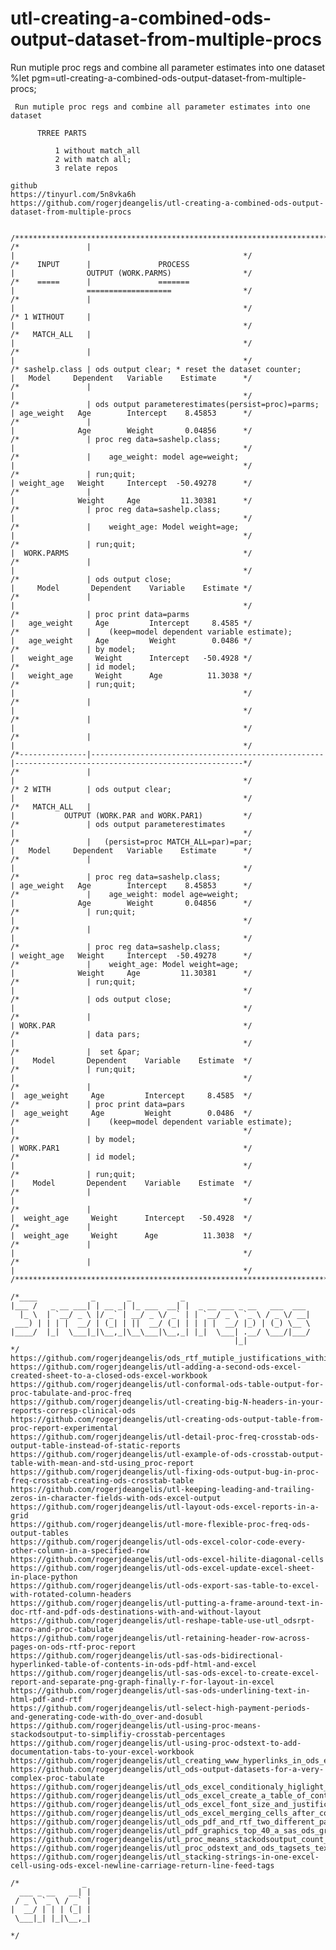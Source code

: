 # utl-creating-a-combined-ods-output-dataset-from-multiple-procs
Run mutiple proc regs and combine all parameter estimates into one dataset 
    %let pgm=utl-creating-a-combined-ods-output-dataset-from-multiple-procs;

     Run mutiple proc regs and combine all parameter estimates into one dataset

          TRREE PARTS

              1 without match_all
              2 with match all;
              3 relate repos

    github
    https://tinyurl.com/5n8vka6h
    https://github.com/rogerjdeangelis/utl-creating-a-combined-ods-output-dataset-from-multiple-procs


    /**************************************************************************************************************************/
    /*               |                                                    |                                                   */
    /*    INPUT      |               PROCESS                              |                OUTPUT (WORK.PARMS)                */
    /*    =====      |               =======                              |                ===================                */
    /*               |                                                    |                                                   */
    /* 1 WITHOUT     |                                                    |                                                   */
    /*   MATCH_ALL   |                                                    |                                                   */
    /*               |                                                    |                                                   */
    /* sashelp.class | ods output clear; * reset the dataset counter;     |   Model     Dependent   Variable    Estimate      */
    /*               |                                                    |                                                   */
    /*               | ods output parameterestimates(persist=proc)=parms; | age_weight   Age        Intercept    8.45853      */
    /*               |                                                    |              Age        Weight       0.04856      */
    /*               | proc reg data=sashelp.class;                       |                                                   */
    /*               |    age_weight: model age=weight;                   |                                                   */
    /*               | run;quit;                                          | weight_age   Weight     Intercept  -50.49278      */
    /*               |                                                    |              Weight     Age         11.30381      */
    /*               | proc reg data=sashelp.class;                       |                                                   */
    /*               |    weight_age: Model weight=age;                   |                                                   */
    /*               | run;quit;                                          |  WORK.PARMS                                       */
    /*               |                                                    |                                                   */
    /*               | ods output close;                                  |     Model       Dependent    Variable    Estimate */
    /*               |                                                    |                                                   */
    /*               | proc print data=parms                              |   age_weight     Age         Intercept     8.4585 */
    /*               |    (keep=model dependent variable estimate);       |   age_weight     Age         Weight        0.0486 */
    /*               | by model;                                          |   weight_age     Weight      Intercept   -50.4928 */
    /*               | id model;                                          |   weight_age     Weight      Age          11.3038 */
    /*               | run;quit;                                          |                                                   */
    /*               |                                                    |                                                   */
    /*               |                                                    |                                                   */
    /*               |                                                    |                                                   */
    /*---------------|----------------------------------------------------|---------------------------------------------------*/
    /*               |                                                    |                                                   */
    /* 2 WITH        | ods output clear;                                  |                                                   */
    /*   MATCH_ALL   |                                                    |           OUTPUT (WORK.PAR and WORK.PAR1)         */
    /*               | ods output parameterestimates                      |                                                   */
    /*               |   (persist=proc MATCH_ALL=par)=par;                |   Model     Dependent   Variable    Estimate      */
    /*               |                                                    |                                                   */
    /*               | proc reg data=sashelp.class;                       | age_weight   Age        Intercept    8.45853      */
    /*               |    age_weight: model age=weight;                   |              Age        Weight       0.04856      */
    /*               | run;quit;                                          |                                                   */
    /*               |                                                    |                                                   */
    /*               | proc reg data=sashelp.class;                       | weight_age   Weight     Intercept  -50.49278      */
    /*               |    weight_age: Model weight=age;                   |              Weight     Age         11.30381      */
    /*               | run;quit;                                          |                                                   */
    /*               | ods output close;                                  |                                                   */
    /*               |                                                    | WORK.PAR                                          */
    /*               | data pars;                                         |                                                   */
    /*               |  set &par;                                         |    Model       Dependent    Variable    Estimate  */
    /*               | run;quit;                                          |                                                   */
    /*               |                                                    |  age_weight     Age         Intercept     8.4585  */
    /*               | proc print data=pars                               |  age_weight     Age         Weight        0.0486  */
    /*               |    (keep=model dependent variable estimate);       |                                                   */
    /*               | by model;                                          | WORK.PAR1                                         */
    /*               | id model;                                          |                                                   */
    /*               | run;quit;                                          |    Model       Dependent    Variable    Estimate  */
    /*               |                                                    |                                                   */
    /*               |                                                    |  weight_age     Weight      Intercept   -50.4928  */
    /*               |                                                    |  weight_age     Weight      Age          11.3038  */
    /*               |                                                    |                                                   */
    /*               |                                                    |                                                   */
    /**************************************************************************************************************************/

    /*____            _       _           _
    |___ /   _ __ ___| | __ _| |_ ___  __| |  _ __ ___ _ __   ___  ___
      |_ \  | `__/ _ \ |/ _` | __/ _ \/ _` | | `__/ _ \ `_ \ / _ \/ __|
     ___) | | | |  __/ | (_| | ||  __/ (_| | | | |  __/ |_) | (_) \__ \
    |____/  |_|  \___|_|\__,_|\__\___|\__,_| |_|  \___| .__/ \___/|___/
                                                      |_|
    */
    https://github.com/rogerjdeangelis/ods_rtf_mutiple_justifications_within_one_compute_block
    https://github.com/rogerjdeangelis/utl-adding-a-second-ods-excel-created-sheet-to-a-closed-ods-excel-workbook
    https://github.com/rogerjdeangelis/utl-conformal-ods-table-output-for-proc-tabulate-and-proc-freq
    https://github.com/rogerjdeangelis/utl-creating-big-N-headers-in-your-reports-corresp-clinical-ods
    https://github.com/rogerjdeangelis/utl-creating-ods-output-table-from-proc-report-experimental
    https://github.com/rogerjdeangelis/utl-detail-proc-freq-crosstab-ods-output-table-instead-of-static-reports
    https://github.com/rogerjdeangelis/utl-example-of-ods-crosstab-output-table-with-mean-and-std-using_proc-report
    https://github.com/rogerjdeangelis/utl-fixing-ods-output-bug-in-proc-freq-crosstab-creating-ods-crosstab-table
    https://github.com/rogerjdeangelis/utl-keeping-leading-and-trailing-zeros-in-character-fields-with-ods-excel-output
    https://github.com/rogerjdeangelis/utl-layout-ods-excel-reports-in-a-grid
    https://github.com/rogerjdeangelis/utl-more-flexible-proc-freq-ods-output-tables
    https://github.com/rogerjdeangelis/utl-ods-excel-color-code-every-other-column-in-a-specified-row
    https://github.com/rogerjdeangelis/utl-ods-excel-hilite-diagonal-cells
    https://github.com/rogerjdeangelis/utl-ods-excel-update-excel-sheet-in-place-python
    https://github.com/rogerjdeangelis/utl-ods-export-sas-table-to-excel-with-rotated-column-headers
    https://github.com/rogerjdeangelis/utl-putting-a-frame-around-text-in-doc-rtf-and-pdf-ods-destinations-with-and-without-layout
    https://github.com/rogerjdeangelis/utl-reshape-table-use-utl_odsrpt-macro-and-proc-tabulate
    https://github.com/rogerjdeangelis/utl-retaining-header-row-across-pages-on-ods-rtf-proc-report
    https://github.com/rogerjdeangelis/utl-sas-ods-bidirectional-hyperlinked-table-of-contents-in-ods-pdf-html-and-excel
    https://github.com/rogerjdeangelis/utl-sas-ods-excel-to-create-excel-report-and-separate-png-graph-finally-r-for-layout-in-excel
    https://github.com/rogerjdeangelis/utl-sas-ods-underlining-text-in-html-pdf-and-rtf
    https://github.com/rogerjdeangelis/utl-select-high-payment-periods-and-generating-code-with-do_over-and-dosubl
    https://github.com/rogerjdeangelis/utl-using-proc-means-stackodsoutput-to-simplifiy-crosstab-percentages
    https://github.com/rogerjdeangelis/utl-using-proc-odstext-to-add-documentation-tabs-to-your-excel-workbook
    https://github.com/rogerjdeangelis/utl_creating_www_hyperlinks_in_ods_excel
    https://github.com/rogerjdeangelis/utl_ods-output-datasets-for-a-very-complex-proc-tabulate
    https://github.com/rogerjdeangelis/utl_ods_excel_conditionaly_higlight_individua1_cells
    https://github.com/rogerjdeangelis/utl_ods_excel_create_a_table_of_contents_with_links_to_and_from_each_sheet
    https://github.com/rogerjdeangelis/utl_ods_excel_font_size_and_justification_proc_report_titles_formatting
    https://github.com/rogerjdeangelis/utl_ods_excel_merging_cells_after_column_header_and_before_column_names
    https://github.com/rogerjdeangelis/utl_ods_pdf_and_rtf_two_different_page_titles_on_the_same_page
    https://github.com/rogerjdeangelis/utl_pdf_graphics_top_40_a_sas_ods_graphics_look_at_chicago_public_schools_salaries_by_job
    https://github.com/rogerjdeangelis/utl_proc_means_stackodsoutput_count_of_the_number_of_ones_in_column
    https://github.com/rogerjdeangelis/utl_proc_odstext_and_ods_tagsets_text
    https://github.com/rogerjdeangelis/utl_stacking-strings-in-one-excel-cell-using-ods-excel-newline-carriage-return-line-feed-tags

    /*              _
      ___ _ __   __| |
     / _ \ `_ \ / _` |
    |  __/ | | | (_| |
     \___|_| |_|\__,_|

    */
